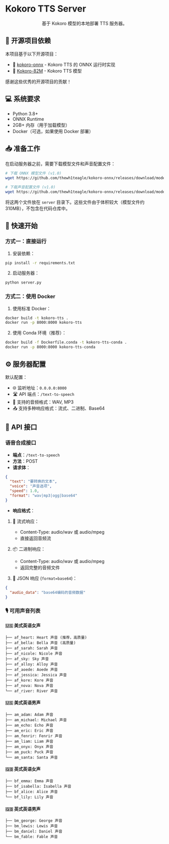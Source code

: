 # Kokoro TTS Server

<p align="center">
  基于 Kokoro 模型的本地部署 TTS 服务器。
</p>

## 🔗 开源项目依赖

本项目基于以下开源项目：

- 🚀 [kokoro-onnx](https://github.com/thewh1teagle/kokoro-onnx) - Kokoro TTS 的 ONNX 运行时实现
- 🧠 [Kokoro-82M](https://huggingface.co/hexgrad/Kokoro-82M) - Kokoro TTS 模型

感谢这些优秀的开源项目的贡献！

## 💻 系统要求

- Python 3.8+
- ONNX Runtime
- 2GB+ 内存（用于加载模型）
- Docker（可选，如果使用 Docker 部署）

## 📥 准备工作

在启动服务器之前，需要下载模型文件和声音配置文件：

```bash
# 下载 ONNX 模型文件 (v1.0)
wget https://github.com/thewh1teagle/kokoro-onnx/releases/download/model-files-v1.0/kokoro-v1.0.onnx

# 下载声音配置文件 (v1.0)
wget https://github.com/thewh1teagle/kokoro-onnx/releases/download/model-files-v1.0/voices-v1.0.bin
```

将这两个文件放在 `server` 目录下。这些文件由于体积较大（模型文件约 310MB），不包含在代码仓库中。

## 🚀 快速开始

### 方式一：直接运行

1. 安装依赖：

```bash
pip install -r requirements.txt
```

2. 启动服务器：

```bash
python server.py
```

### 方式二：使用 Docker

1. 使用标准 Docker：

```bash
docker build -t kokoro-tts .
docker run -p 8000:8000 kokoro-tts
```

2. 使用 Conda 环境（推荐）：

```bash
docker build -f Dockerfile.conda -t kokoro-tts-conda .
docker run -p 8000:8000 kokoro-tts-conda
```

## ⚙️ 服务器配置

默认配置：

- 🌐 监听地址：`0.0.0.0:8000`
- 🛣️ API 端点：`/text-to-speech`
- 🎵 支持的音频格式：WAV, MP3
- 📤 支持多种响应格式：流式、二进制、Base64

## 📡 API 接口

### 语音合成接口

- **端点**：`/text-to-speech`
- **方法**：POST
- **请求体**：

```json
{
  "text": "要转换的文本",
  "voice": "声音选项",
  "speed": 1.0,
  "format": "wav|mp3|ogg|base64"
}
```

- **响应格式**：

1. 🌊 流式响应：

   - Content-Type: audio/wav 或 audio/mpeg
   - 直接返回音频流

2. 📦 二进制响应：

   - Content-Type: audio/wav 或 audio/mpeg
   - 返回完整的音频文件

3. 📝 JSON 响应 (`format=base64`)：

```json
{
  "audio_data": "base64编码的音频数据"
}
```

### 🎙️ 可用声音列表

#### 🇺🇸 美式英语女声

```
├── af_heart: Heart 声音 (推荐，高质量)
├── af_bella: Bella 声音 (高质量)
├── af_sarah: Sarah 声音
├── af_nicole: Nicole 声音
├── af_sky: Sky 声音
├── af_alloy: Alloy 声音
├── af_aoede: Aoede 声音
├── af_jessica: Jessica 声音
├── af_kore: Kore 声音
├── af_nova: Nova 声音
└── af_river: River 声音
```

#### 🇺🇸 美式英语男声

```
├── am_adam: Adam 声音
├── am_michael: Michael 声音
├── am_echo: Echo 声音
├── am_eric: Eric 声音
├── am_fenrir: Fenrir 声音
├── am_liam: Liam 声音
├── am_onyx: Onyx 声音
├── am_puck: Puck 声音
└── am_santa: Santa 声音
```

#### 🇬🇧 英式英语女声

```
├── bf_emma: Emma 声音
├── bf_isabella: Isabella 声音
├── bf_alice: Alice 声音
└── bf_lily: Lily 声音
```

#### 🇬🇧 英式英语男声

```
├── bm_george: George 声音
├── bm_lewis: Lewis 声音
├── bm_daniel: Daniel 声音
└── bm_fable: Fable 声音
```
